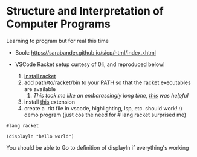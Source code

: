 # Structure and Interpretation of Computer Programs 

Learning to program but for real this time

- Book: https://sarabander.github.io/sicp/html/index.xhtml
- VSCode Racket setup curtesy of [0li](https://github.com/oli-clive-griffin), and reproduced below! 

  1. [install racket](https://download.racket-lang.org/)
  2. add path/to/racket/bin to your PATH so that the racket executables are available
     1. _This took me like an embarassingly long time, [this](https://beautifulracket.com/setting-the-mac-os-path.html) was helpful_ 
  3. install [this](https://marketplace.visualstudio.com/items?itemName=evzen-wybitul.magic-racket) extension
  4. create a .rkt file in vscode, highlighting, lsp, etc. should work! :)
demo program (just cos the need for # lang racket surprised me)

```racket
#lang racket

(displayln "hello world")

``` 
You should be able to Go to definition of displayln if everything's working
